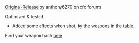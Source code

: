 [Original-Release](https://forum.cfx.re/t/release-stagger-when-shot/2801686/19"Original-Release)
by anthony6270 on cfx forums

Optimized & tested. 
 - Added some effects when shot, by the weapons in the table.

Find your weapon hash [here](https://wiki.gtanet.work/index.php?title=Weapons_Models)
